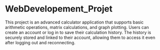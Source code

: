 # WebDevelopement_Projet
This project is an advanced calculator application that supports basic arithmetic operations, matrix calculations, and graph plotting. Users can create an account or log in to save their calculation history. The history is securely stored and linked to their account, allowing them to access it even after logging out and reconnecting.
